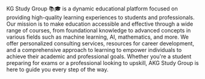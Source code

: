 KG Study Group 📚🎓 is a dynamic educational platform focused on providing high-quality learning experiences to students and professionals. Our mission is to make education accessible and effective through a wide range of courses, from foundational knowledge to advanced concepts in various fields such as machine learning, AI, mathematics, and more. We offer personalized consulting services, resources for career development, and a comprehensive approach to learning to empower individuals to achieve their academic and professional goals. Whether you're a student preparing for exams or a professional looking to upskill, AKG Study Group is here to guide you every step of the way.
